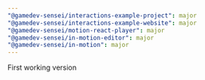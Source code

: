 ```yaml
---
"@gamedev-sensei/interactions-example-project": major
"@gamedev-sensei/interactions-example-website": major
"@gamedev-sensei/motion-react-player": major
"@gamedev-sensei/in-motion-editor": major
"@gamedev-sensei/in-motion": major
---
```


First working version
